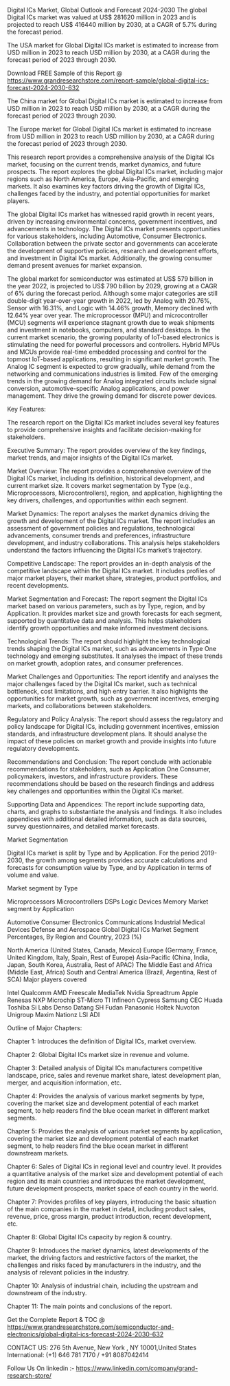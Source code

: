 Digital ICs Market, Global Outlook and Forecast 2024-2030
The global Digital ICs market was valued at US$ 281620 million in 2023 and is projected to reach US$ 416440 million by 2030, at a CAGR of 5.7% during the forecast period.

The USA market for Global Digital ICs market is estimated to increase from USD million in 2023 to reach USD million by 2030, at a CAGR during the forecast period of 2023 through 2030.

Download FREE Sample of this Report @ https://www.grandresearchstore.com/report-sample/global-digital-ics-forecast-2024-2030-632

The China market for Global Digital ICs market is estimated to increase from USD million in 2023 to reach USD million by 2030, at a CAGR during the forecast period of 2023 through 2030.

The Europe market for Global Digital ICs market is estimated to increase from USD million in 2023 to reach USD million by 2030, at a CAGR during the forecast period of 2023 through 2030.

This research report provides a comprehensive analysis of the Digital ICs market, focusing on the current trends, market dynamics, and future prospects. The report explores the global Digital ICs market, including major regions such as North America, Europe, Asia-Pacific, and emerging markets. It also examines key factors driving the growth of Digital ICs, challenges faced by the industry, and potential opportunities for market players.

The global Digital ICs market has witnessed rapid growth in recent years, driven by increasing environmental concerns, government incentives, and advancements in technology. The Digital ICs market presents opportunities for various stakeholders, including Automotive, Consumer Electronics. Collaboration between the private sector and governments can accelerate the development of supportive policies, research and development efforts, and investment in Digital ICs market. Additionally, the growing consumer demand present avenues for market expansion.

The global market for semiconductor was estimated at US$ 579 billion in the year 2022, is projected to US$ 790 billion by 2029, growing at a CAGR of 6% during the forecast period. Although some major categories are still double-digit year-over-year growth in 2022, led by Analog with 20.76%, Sensor with 16.31%, and Logic with 14.46% growth, Memory declined with 12.64% year over year. The microprocessor (MPU) and microcontroller (MCU) segments will experience stagnant growth due to weak shipments and investment in notebooks, computers, and standard desktops. In the current market scenario, the growing popularity of IoT-based electronics is stimulating the need for powerful processors and controllers. Hybrid MPUs and MCUs provide real-time embedded processing and control for the topmost IoT-based applications, resulting in significant market growth. The Analog IC segment is expected to grow gradually, while demand from the networking and communications industries is limited. Few of the emerging trends in the growing demand for Analog integrated circuits include signal conversion, automotive-specific Analog applications, and power management. They drive the growing demand for discrete power devices.

Key Features:

The research report on the Digital ICs market includes several key features to provide comprehensive insights and facilitate decision-making for stakeholders.

Executive Summary: The report provides overview of the key findings, market trends, and major insights of the Digital ICs market.

Market Overview: The report provides a comprehensive overview of the Digital ICs market, including its definition, historical development, and current market size. It covers market segmentation by Type (e.g., Microprocessors, Microcontrollers), region, and application, highlighting the key drivers, challenges, and opportunities within each segment.

Market Dynamics: The report analyses the market dynamics driving the growth and development of the Digital ICs market. The report includes an assessment of government policies and regulations, technological advancements, consumer trends and preferences, infrastructure development, and industry collaborations. This analysis helps stakeholders understand the factors influencing the Digital ICs market’s trajectory.

Competitive Landscape: The report provides an in-depth analysis of the competitive landscape within the Digital ICs market. It includes profiles of major market players, their market share, strategies, product portfolios, and recent developments.

Market Segmentation and Forecast: The report segment the Digital ICs market based on various parameters, such as by Type, region, and by Application. It provides market size and growth forecasts for each segment, supported by quantitative data and analysis. This helps stakeholders identify growth opportunities and make informed investment decisions.

Technological Trends: The report should highlight the key technological trends shaping the Digital ICs market, such as advancements in Type One technology and emerging substitutes. It analyses the impact of these trends on market growth, adoption rates, and consumer preferences.

Market Challenges and Opportunities: The report identify and analyses the major challenges faced by the Digital ICs market, such as technical bottleneck, cost limitations, and high entry barrier. It also highlights the opportunities for market growth, such as government incentives, emerging markets, and collaborations between stakeholders.

Regulatory and Policy Analysis: The report should assess the regulatory and policy landscape for Digital ICs, including government incentives, emission standards, and infrastructure development plans. It should analyse the impact of these policies on market growth and provide insights into future regulatory developments.

Recommendations and Conclusion: The report conclude with actionable recommendations for stakeholders, such as Application One Consumer, policymakers, investors, and infrastructure providers. These recommendations should be based on the research findings and address key challenges and opportunities within the Digital ICs market.

Supporting Data and Appendices: The report include supporting data, charts, and graphs to substantiate the analysis and findings. It also includes appendices with additional detailed information, such as data sources, survey questionnaires, and detailed market forecasts.

Market Segmentation

Digital ICs market is split by Type and by Application. For the period 2019-2030, the growth among segments provides accurate calculations and forecasts for consumption value by Type, and by Application in terms of volume and value.

Market segment by Type

Microprocessors
Microcontrollers
DSPs
Logic Devices
Memory
Market segment by Application

Automotive
Consumer Electronics
Communications
Industrial
Medical Devices
Defense and Aerospace
Global Digital ICs Market Segment Percentages, By Region and Country, 2023 (%)

North America (United States, Canada, Mexico)
Europe (Germany, France, United Kingdom, Italy, Spain, Rest of Europe)
Asia-Pacific (China, India, Japan, South Korea, Australia, Rest of APAC)
The Middle East and Africa (Middle East, Africa)
South and Central America (Brazil, Argentina, Rest of SCA)
Major players covered

Intel
Qualcomm
AMD
Freescale
MediaTek
Nvidia
Spreadtrum
Apple
Renesas
NXP
Microchip
ST-Micro
TI
Infineon
Cypress
Samsung
CEC Huada
Toshiba
Si Labs
Denso
Datang
SH Fudan
Panasonic
Holtek
Nuvoton
Unigroup
Maxim
Nationz
LSI
ADI

Outline of Major Chapters:

Chapter 1: Introduces the definition of Digital ICs, market overview.

Chapter 2: Global Digital ICs market size in revenue and volume.

Chapter 3: Detailed analysis of Digital ICs manufacturers competitive landscape, price, sales and revenue market share, latest development plan, merger, and acquisition information, etc.

Chapter 4: Provides the analysis of various market segments by type, covering the market size and development potential of each market segment, to help readers find the blue ocean market in different market segments.

Chapter 5: Provides the analysis of various market segments by application, covering the market size and development potential of each market segment, to help readers find the blue ocean market in different downstream markets.

Chapter 6: Sales of Digital ICs in regional level and country level. It provides a quantitative analysis of the market size and development potential of each region and its main countries and introduces the market development, future development prospects, market space of each country in the world.

Chapter 7: Provides profiles of key players, introducing the basic situation of the main companies in the market in detail, including product sales, revenue, price, gross margin, product introduction, recent development, etc.

Chapter 8: Global Digital ICs capacity by region & country.

Chapter 9: Introduces the market dynamics, latest developments of the market, the driving factors and restrictive factors of the market, the challenges and risks faced by manufacturers in the industry, and the analysis of relevant policies in the industry.

Chapter 10: Analysis of industrial chain, including the upstream and downstream of the industry.

Chapter 11: The main points and conclusions of the report.

Get the Complete Report & TOC @ https://www.grandresearchstore.com/semiconductor-and-electronics/global-digital-ics-forecast-2024-2030-632

CONTACT US:
276 5th Avenue, New York , NY 10001,United States
International: (+1) 646 781 7170 / +91 8087042414

Follow Us On linkedin :- https://www.linkedin.com/company/grand-research-store/

